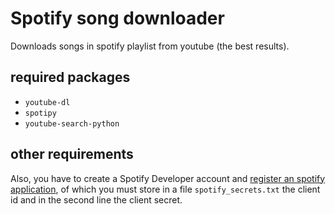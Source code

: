 # Spotify song downloader

Downloads songs in spotify playlist from youtube (the best results).

## required packages

- `youtube-dl`
- `spotipy`
- `youtube-search-python`

## other requirements

Also, you have to create a Spotify Developer account and [register an spotify application](https://developer.spotify.com/dashboard/applications), of which you must store in a file `spotify_secrets.txt` the client id and in the second line the client secret.
